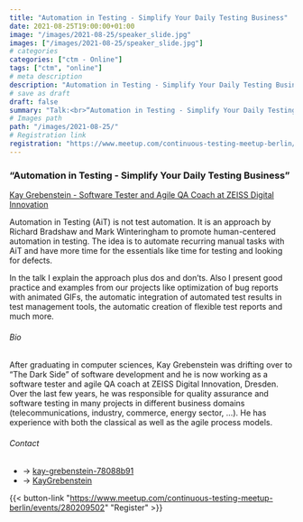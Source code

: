 ```yaml
---
title: "Automation in Testing - Simplify Your Daily Testing Business"
date: 2021-08-25T19:00:00+01:00
image: "/images/2021-08-25/speaker_slide.jpg"
images: ["/images/2021-08-25/speaker_slide.jpg"]
# categories
categories: ["ctm - Online"]
tags: ["ctm", "online"]
# meta description
description: "Automation in Testing - Simplify Your Daily Testing Business"
# save as draft
draft: false
summary: "Talk:<br>“Automation in Testing - Simplify Your Daily Testing Business” (Kay Grebenstein)"
# Images path
path: "/images/2021-08-25/"
# Registration link
registration: "https://www.meetup.com/continuous-testing-meetup-berlin/events/280209502"
---
```


### “Automation in Testing - Simplify Your Daily Testing Business”
[Kay Grebenstein - Software Tester and Agile QA Coach at ZEISS Digital Innovation](https://www.linkedin.com/in/kay-grebenstein-78088b91/)

Automation in Testing (AiT) is not test automation. It is an approach by Richard 
Bradshaw and Mark Winteringham to promote human-centered automation in testing. 
The idea is to automate recurring manual tasks with AiT and have more time for 
the essentials like time for testing and looking for defects.

In the talk I explain the approach plus dos and don’ts. Also I present good practice 
and examples from our projects like optimization of bug reports with animated GIFs, 
the automatic integration of automated test results in test management tools, 
the automatic creation of flexible test reports and much more. 

###### Bio
After graduating in computer sciences, Kay Grebenstein was drifting over to 
“The Dark Side” of software development and he is now working as a software 
tester and agile QA coach at ZEISS Digital Innovation, Dresden. Over the last 
few years, he was responsible for quality assurance and software testing in 
many projects in different business domains (telecommunications, industry, 
commerce, energy sector, …). He has experience with both the classical as well 
as the agile process models.


###### Contact
- <i class="fa fa-linkedin"></i> -> [kay-grebenstein-78088b91](https://www.linkedin.com/in/kay-grebenstein-78088b91/)
- <i class="fa fa-twitter"></i> -> [KayGrebenstein](https://twitter.com/KayGrebenstein)


{{< button-link "https://www.meetup.com/continuous-testing-meetup-berlin/events/280209502" "Register" >}}
